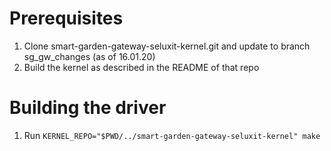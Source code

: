 # Prerequisites
  1. Clone smart-garden-gateway-seluxit-kernel.git and update to branch sg_gw_changes (as of 16.01.20)
  2. Build the kernel as described in the README of that repo

# Building the driver
  1. Run `KERNEL_REPO="$PWD/../smart-garden-gateway-seluxit-kernel" make`
